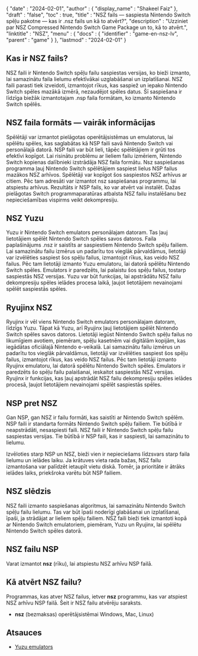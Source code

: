 {
  "date" : "2024-02-01",
  "author" : {
    "display_name" : "Shakeel Faiz"
},
  "draft" : "false",
  "toc" : true,
  "title" : "NSZ fails — saspiesta Nintendo Switch spēļu pakotne — kas ir .nsz fails un kā to atvērt?",
  "description" : "Uzziniet par NSZ Compressed Nintendo Switch Game Package un to, kā to atvērt.",
  "linktitle" : "NSZ",
  "menu" : {
    "docs" : {
      "identifier" : "game-en-nsz-lv",
      "parent" : "game"
}
},
  "lastmod" : "2024-02-01"
}

## Kas ir NSZ fails?

NSZ faili ir Nintendo Switch spēļu failu saspiestas versijas, ko bieži izmanto, lai samazinātu faila lielumu efektīvākai uzglabāšanai un izplatīšanai. NSZ faili parasti tiek izveidoti, izmantojot rīkus, kas saspiež un iepako Nintendo Switch spēles mazākā izmērā, nezaudējot spēles datus. Šī saspiešana ir līdzīga biežāk izmantotajam .nsp faila formātam, ko izmanto Nintendo Switch spēlēs.

## NSZ faila formāts — vairāk informācijas

Spēlētāji var izmantot pielāgotas operētājsistēmas un emulatorus, lai spēlētu spēles, kas saglabātas kā NSP faili savā Nintendo Switch vai personālajā datorā. NSP faili var būt lieli, tāpēc spēlētājiem ir grūti tos efektīvi kopīgot. Lai risinātu problēmu ar lieliem failu izmēriem, Nintendo Switch kopienas dalībnieki izstrādāja NSZ faila formātu. Nsz saspiešanas programma ļauj Nintendo Switch spēlētājiem saspiest lielus NSP failus mazākos NSZ arhīvos. Spēlētāji var kopīgot šos saspiestos NSZ arhīvus ar citiem. Pēc tam adresāti var izmantot nsz saspiešanas programmu, lai atspiestu arhīvus. Rezultāts ir NSP fails, ko var atvērt vai instalēt. Dažas pielāgotas Switch programmaparatūras atbalsta NSZ failu instalēšanu bez nepieciešamības vispirms veikt dekompresiju.

## NSZ Yuzu

Yuzu ir Nintendo Switch emulators personālajam datoram. Tas ļauj lietotājiem spēlēt Nintendo Switch spēles savos datoros. Faila paplašinājums .nsz ir saistīts ar saspiestiem Nintendo Switch spēļu failiem. Lai samazinātu failu izmērus un padarītu tos vieglāk pārvaldāmus, lietotāji var izvēlēties saspiest šos spēļu failus, izmantojot rīkus, kas veido NSZ failus. Pēc tam lietotāji izmanto Yuzu emulatoru, lai datorā spēlētu Nintendo Switch spēles. Emulators ir paredzēts, lai palaistu šos spēļu failus, tostarp saspiestās NSZ versijas. Yuzu var būt funkcijas, lai apstrādātu NSZ failu dekompresiju spēles ielādes procesa laikā, ļaujot lietotājiem nevainojami spēlēt saspiestās spēles.

## Ryujinx NSZ

Ryujinx ir vēl viens Nintendo Switch emulators personālajam datoram, līdzīgs Yuzu. Tāpat kā Yuzu, arī Ryujinx ļauj lietotājiem spēlēt Nintendo Switch spēles savos datoros. Lietotāji iegūst Nintendo Switch spēļu failus no likumīgiem avotiem, piemēram, spēļu kasetnēm vai digitālām kopijām, kas iegādātas oficiālajā Nintendo e-veikalā. Lai samazinātu failu izmērus un padarītu tos vieglāk pārvaldāmus, lietotāji var izvēlēties saspiest šos spēļu failus, izmantojot rīkus, kas veido NSZ failus. Pēc tam lietotāji izmanto Ryujinx emulatoru, lai datorā spēlētu Nintendo Switch spēles. Emulators ir paredzēts šo spēļu failu palaišanai, ieskaitot saspiestās NSZ versijas. Ryujinx ir funkcijas, kas ļauj apstrādāt NSZ failu dekompresiju spēles ielādes procesā, ļaujot lietotājiem nevainojami spēlēt saspiestās spēles.

## NSP pret NSZ

Gan NSP, gan NSZ ir failu formāti, kas saistīti ar Nintendo Switch spēlēm. NSP faili ir standarta formāts Nintendo Switch spēļu failiem. Tie būtībā ir neapstrādāti, nesaspiesti faili. NSZ faili ir Nintendo Switch spēļu failu saspiestas versijas. Tie būtībā ir NSP faili, kas ir saspiesti, lai samazinātu to lielumu.

Izvēloties starp NSP un NSZ, bieži vien ir nepieciešams līdzsvars starp faila lielumu un ielādes laiku. Ja krātuves vieta rada bažas, NSZ failu izmantošana var palīdzēt ietaupīt vietu diskā. Tomēr, ja prioritāte ir ātrāks ielādes laiks, priekšroka varētu būt NSP failiem.

## NSZ slēdzis	

NSZ faili izmanto saspiešanas algoritmus, lai samazinātu Nintendo Switch spēļu failu lielumu. Tas var būt īpaši noderīgi glabāšanai un izplatīšanai, īpaši, ja strādājat ar lieliem spēļu failiem. NSZ faili bieži tiek izmantoti kopā ar Nintendo Switch emulatoriem, piemēram, Yuzu un Ryujinx, lai spēlētu Nintendo Switch spēles datorā.

## NSZ failu NSP

Varat izmantot **nsz** (rīku), lai atspiestu NSZ arhīvu NSP failā.

## Kā atvērt NSZ failu?

Programmas, kas atver NSZ failus, ietver **nsz** programmu, kas var atspiest NSZ arhīvu NSP failā. Šeit ir NSZ failu atvērēju saraksts.

- **nsz** (bezmaksas) operētājsistēmai Windows, Mac, Linux)

## Atsauces
* [Yuzu emulators](https://en.wikipedia.org/wiki/Yuzu_(emulators))


